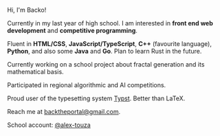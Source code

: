 Hi, I'm Backo!

Currently in my last year of high school. I am interested in **front end web development** and **competitive programming**.

Fluent in **HTML/CSS**, **JavaScript/TypeScript**, **C++** (favourite language), **Python**, and also some **Java** and **Go**. Plan to learn Rust in the future.

Currently working on a school project about fractal generation and its mathematical basis.

Participated in regional algorithmic and AI competitions.

Proud user of the typesetting system [Typst](https://typst.app). Better than LaTeX.

Reach me at backtheportal@gmail.com.

School account: [@alex-touza](https://github.com/alex-touza)

<!--
**BackThePortal/BackThePortal** is a ✨ _special_ ✨ repository because its `README.md` (this file) appears on your GitHub profile.

Here are some ideas to get you started:

- 🔭 I’m currently working on ...
- 🌱 I’m currently learning ...
- 👯 I’m looking to collaborate on ...
- 🤔 I’m looking for help with ...
- 💬 Ask me about ...
- 📫 How to reach me: ...
- 😄 Pronouns: ...
- ⚡ Fun fact: ...
-->
